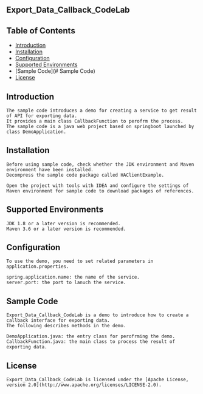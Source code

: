 ## Export_Data_Callback_CodeLab


## Table of Contents

 * [Introduction](#introduction)
 * [Installation](#installation)
 * [Configuration ](#configuration )
 * [Supported Environments](#supported-environments)
 * [Sample Code](# Sample Code)
 * [License](#license)
 
 
## Introduction
    The sample code introduces a demo for creating a service to get result of API for exporting data. 
    It provides a main class CallbackFunction to perofrm the process.
    The sample code is a java web project based on springboot launched by class DemoApplication.  

## Installation
    Before using sample code, check whether the JDK environment and Maven environment have been installed. 
    Decompress the sample code package called HAClientExample.
        
    Open the project with tools with IDEA and configure the settings of Maven environment for sample code to download packages of references.
    
## Supported Environments
    JDK 1.8 or a later version is recommended.
    Maven 3.6 or a later version is recommended.
	
## Configuration 
    To use the demo, you need to set related parameters in application.properties.
    
    spring.application.name: the name of the service.
    server.port: the port to lanuch the service.
	
## Sample Code
    Export_Data_Callback_CodeLab is a demo to introduce how to create a callback interface for exporting data.
    The following describes methods in the demo.
    
    DemoApplication.java: the entry class for perofrming the demo.
    CallbackFunction.java: the main class to process the result of exporting data.

##  License
    Export_Data_Callback_CodeLab is licensed under the [Apache License, version 2.0](http://www.apache.org/licenses/LICENSE-2.0).


